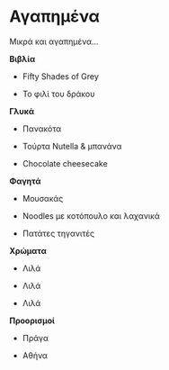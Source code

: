 # Αγαπημένα
Μικρά και αγαπημένα… 

**Βιβλία**

*	Fifty Shades of Grey

*	Το φιλί του δράκου

**Γλυκά**

*	Πανακότα

*	Τούρτα Nutella & μπανάνα

*	Chocolate cheesecake 

**Φαγητά**

*	Μουσακάς

*	Noodles με κοτόπουλο και λαχανικά

*	Πατάτες τηγανιτές

**Χρώματα**

*	Λιλά

*	Λιλά

*	Λιλά

**Προορισμοί**

*	Πράγα

*	Αθήνα
